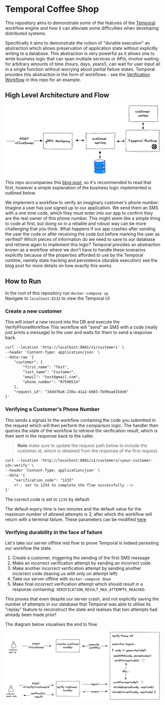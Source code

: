 # Temporal Coffee Shop

This repository aims to demonstrate some of the features of the [Temporal](https://temporal.io) workflow engine and how it can alleviate some difficulties when developing distributed systems.

Specifically it aims to demonstrate the notion of "durable execution" an abstraction which allows preservation of application state without explicitly writing to a database. This abstraction is very powerful as it allows one to write business logic that can span multiple services or APIs, involve waiting for arbitrary amounts of time (hours, days, years!), can wait for user input all in a single function without worrying about partial failure states. Temporal provides this abstraction in the form of workflows - see the [Verification Workflow](internal/customer/workflows/verifyphone/workflow.go#L34) in this repo for an example.

## High Level Architecture and Flow

![architecture](images/architecture.png)

This repo accompanies this [blog post](), so it's recommended to read that first, however a simple explanation of the business logic implemented is outlined below.

We implement a workflow to verify an imaginary customer's phone number. Imagine a user has just signed up to our application. We send them an SMS with a one time code, which they must enter into our app to confirm they are the real owner of this phone number. This might seem like a simple thing to code at first, but doing so in a reliable and robust way can be more challenging that you think. What happens if our app crashes after sending the user the code or after receiving the code but before marking the user as verified? Which pieces of information do we need to save to our database and retrieve again to implement this logic? Temporal provides an abstraction known as a workflow where we don't have to handle these scenarios explicitly because of the properties afforded to use by the Temporal runtime, namely state tracking and persistence (durable execution) see the blog post for more details on how exactly this works.

## How to Run

In the root of this repository run `docker-compose up`\
Navigate to `localhost:8233` to view the Temporal UI

### Create a new customer

This will insert a new record into the DB and execute the VerifyPhoneWorkflow
This workflow will "send" an SMS with a code (really just prints a message) to the user and waits for them to send a response back.

```
curl --location 'http://localhost:8081/v1/customers' \
--header 'Content-Type: application/json' \
--data-raw '{
    "customer": {
        "first_name": "Test",
        "last_name": "Customer",
        "email": "test@gmail.com",
        "phone_number": "07500514"
    },
    "request_id": "34dd76a6-230a-41a2-b603-7b99aad15de8"
}'
```

### Verifying a Customer's Phone Number

This sends a signals to the workflow containing the code you submitted in the request which will then perform the comparison logic. The handler then queries the state of the workflow to retrieve the verification result, which is then sent in the response back to the caller.

> **Note** make sure to update the request path below to include the customer id, which is obtained from the response of the first request.

```
curl --location 'http://localhost:8081/v1/customers/<your-customer-id>:verify' \
--header 'Content-Type: application/json' \
--data '{
    "verification_code": "1233"
    <!-- set to 1234 to complete the flow successfully -->
}'
```

The correct code is set to `1234` by default.

The default expiry time is two minutes and the default value for the maximum number of allowed attempts is 3, after which the workflow will return with a terminal failure. These parameters can be modified [here](internal/customer/api/create.go#L36)

### Verifying durability in the face of failure

Let's take our server offline mid flow to prove Temporal is indeed persisting our workflow the state.

1. Create a customer, triggering the sending of the first SMS message
2. Make an incorrect verification attempt by sending an incorrect code
3. Make another incorrect verification attempt by sending another incorrect code (leaving us with only on attempt left)
4. Take our server offline with `docker-compose down`
5. Make final incorrect verification attempt which should result in a response containing: `VERIFICATION_RESULT_MAX_ATTEMPTS_REACHED`.

This proves that even despite our server crash, and not explicitly saving the number of attempts in our database that Temporal was able to utilise its "replay" feature to reconstruct the state and realises that two attempts had already been made prior!

The diagram below visualises the end to flow.

![architecture](images/workflow.png)

